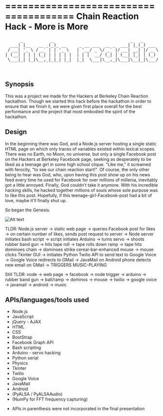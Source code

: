 ======================================
Chain Reaction Hack - More is More
======================================

<pre>
      _           _                              _   _             
  ___| |__   __ _(_)_ __     _ __ ___  __ _  ___| |_(_) ___  _ __  
 / __| '_ \ / _` | | '_ \   | '__/ _ \/ _` |/ __| __| |/ _ \| '_ \ 
| (__| | | | (_| | | | | |  | | |  __/ (_| | (__| |_| | (_) | | | |
 \___|_| |_|\__,_|_|_| |_|  |_|  \___|\__,_|\___|\__|_|\___/|_| |_|
                                                                   
 </pre>

Synopsis
-------------------------------------------

This was a project we made for the Hackers at Berkeley Chain Reaction
hackathon. Though we started this hack before the hackathon in order to
ensure that we finish it, we were given first place overall for the best
performance and the project that most embodied the spirit of the
hackathon.

Design
-------------------------------------------

In the beginning there was God, and a Node.js server hosting a single
static HTML page on which only traces of variables existed within lexical
scopes. There was no Earth, no Moon, no universe, but only a single
Facebook post on the Hackers at Berkeley Facebook page, seeking as
desperately to be liked as a teenage girl in some high school clique. "Like
me," it screamed with ferocity, "to see our chain reaction start!". Of
course, the only other being to hear was God, who, upon having this post
show up on his news feed every time he used for Facebook for over millions
of millenia, inevitably got a little annoyed. Finally, God couldn't take it
anymore. With his incredible hacking skills, he hacked together millions of
souls whose sole purpose was to like this post. Hopefully, if this
teenage-girl-Facebook-post had a bit of love, maybe it'll finally shut up.

So began the Genesis.

![Alt text](linkenneth/chain-reaction/photo.JPG "The Chain Reaction")


TLDR: Node.js server -> static web page -> queries Facebook post for likes
-> on certain number of likes, sends post request to server -> Node server
initiates bash script -> script initiates Arduino -> turns servo -> shoots
rubber band gun -> hits tape roll -> tape rolls down ramp -> tape hits
dominoes chain -> dominoes strike cereal-bar-enhanced mouse -> mouse clicks
Tkinter GUI -> initiates Python Twilio API to send text to Google Voice ->
Google Voice redirects to GMail -> JavaMail on Android phone detects new
email on GMail -> TRIGGERS MUSIC-PLAYING

Still TLDR: node -> web page -> facebook -> node trigger -> arduino ->
rubber band gun -> ball/ramp -> dominos -> mouse -> twilio -> google voice
-> javamail -> android -> music


APIs/languages/tools used
-------------------------------------------

- Node.js
- JavaScript
- jQuery - AJAX
- HTML
- CSS
- BootStrap
- Facebook Graph API
- Bash scripting
- Arduino - servo hacking
- Python serial
- Physics
- Tkinter
- Twilio
- Google Voice
- JavaMail
- Android
- (PyALSA / PyALSAAudio)
- (NumPy for FFT frequency capturing)

* APIs in parenthesis were not incorporated in the final presentation
